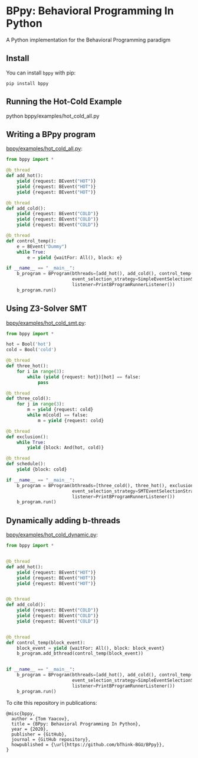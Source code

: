 # BPpy: Behavioral Programming In Python
A Python implementation for the Behavioral Programming paradigm

## Install
You can install ``bppy`` with pip:

```shell
pip install bppy
```

## Running the Hot-Cold Example
python bppy/examples/hot_cold_all.py


## Writing a BPpy program
[bppy/examples/hot_cold_all.py](bppy/examples/hot_cold_all.py):
```python
from bppy import *

@b_thread
def add_hot():
    yield {request: BEvent("HOT")}
    yield {request: BEvent("HOT")}
    yield {request: BEvent("HOT")}

@b_thread
def add_cold():
    yield {request: BEvent("COLD")}
    yield {request: BEvent("COLD")}
    yield {request: BEvent("COLD")}

@b_thread
def control_temp():
    e = BEvent("Dummy")
    while True:
        e = yield {waitFor: All(), block: e}

if __name__ == "__main__":
    b_program = BProgram(bthreads=[add_hot(), add_cold(), control_temp()],
                         event_selection_strategy=SimpleEventSelectionStrategy(),
                         listener=PrintBProgramRunnerListener())
    b_program.run()
```

## Using Z3-Solver SMT
[bppy/examples/hot_cold_smt.py](bppy/examples/hot_cold_smt.py):
```python
from bppy import *

hot = Bool('hot')
cold = Bool('cold')

@b_thread
def three_hot():
    for i in range(3):
        while (yield {request: hot})[hot] == false:
            pass

@b_thread
def three_cold():
    for j in range(3):
        m = yield {request: cold}
        while m[cold] == false:
            m = yield {request: cold}

@b_thread
def exclusion():
    while True:
        yield {block: And(hot, cold)}

@b_thread
def schedule():
    yield {block: cold}

if __name__ == "__main__":
    b_program = BProgram(bthreads=[three_cold(), three_hot(), exclusion(), schedule()],
                         event_selection_strategy=SMTEventSelectionStrategy(),
                         listener=PrintBProgramRunnerListener())
    b_program.run()
```

## Dynamically adding b-threads

[bppy/examples/hot_cold_dynamic.py](bppy/examples/hot_cold_dynamic.py):
```python
from bppy import *


@b_thread
def add_hot():
    yield {request: BEvent("HOT")}
    yield {request: BEvent("HOT")}
    yield {request: BEvent("HOT")}


@b_thread
def add_cold():
    yield {request: BEvent("COLD")}
    yield {request: BEvent("COLD")}
    yield {request: BEvent("COLD")}


@b_thread
def control_temp(block_event):
    block_event = yield {waitFor: All(), block: block_event}
    b_program.add_bthread(control_temp(block_event))


if __name__ == "__main__":
    b_program = BProgram(bthreads=[add_hot(), add_cold(), control_temp(BEvent("HOT"))],
                         event_selection_strategy=SimpleEventSelectionStrategy(),
                         listener=PrintBProgramRunnerListener())
    b_program.run()
```

To cite this repository in publications:
```
@misc{bppy,
  author = {Tom Yaacov},
  title = {BPpy: Behavioral Programming In Python},
  year = {2020},
  publisher = {GitHub},
  journal = {GitHub repository},
  howpublished = {\url{https://github.com/bThink-BGU/BPpy}},
}
```
